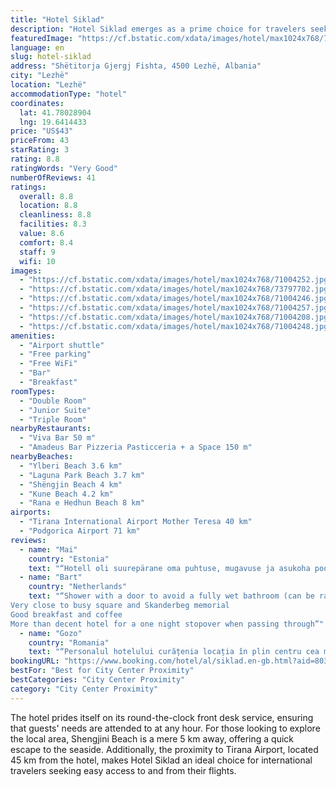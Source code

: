 ```yaml
---
title: "Hotel Siklad"
description: "Hotel Siklad emerges as a prime choice for travelers seeking comfort and convenience in the heart of Lezhe."
featuredImage: "https://cf.bstatic.com/xdata/images/hotel/max1024x768/71004252.jpg?k=73836af4e2ba181ab3a99fa87468167e41e05dfbce76d8422cb58e345acbc47b&o=&hp=1"
language: en
slug: hotel-siklad
address: "Shëtitorja Gjergj Fishta, 4500 Lezhë, Albania"
city: "Lezhë"
location: "Lezhë"
accommodationType: "hotel"
coordinates:
  lat: 41.78028904
  lng: 19.6414433
price: "US$43"
priceFrom: 43
starRating: 3
rating: 8.8
ratingWords: "Very Good"
numberOfReviews: 41
ratings:
  overall: 8.8
  location: 8.8
  cleanliness: 8.8
  facilities: 8.3
  value: 8.6
  comfort: 8.4
  staff: 9
  wifi: 10
images:
  - "https://cf.bstatic.com/xdata/images/hotel/max1024x768/71004252.jpg?k=73836af4e2ba181ab3a99fa87468167e41e05dfbce76d8422cb58e345acbc47b&o=&hp=1"
  - "https://cf.bstatic.com/xdata/images/hotel/max1024x768/73797702.jpg?k=13e7c800a3c1fc0479492fba6e8a18a1b59db8b1f0c9b2fb49cf0ee8105cd6ed&o=&hp=1"
  - "https://cf.bstatic.com/xdata/images/hotel/max1024x768/71004246.jpg?k=40a9bc0e21aeb40c343e60c254af9bd255fd6b46a60f1566da8afb3032094d1f&o=&hp=1"
  - "https://cf.bstatic.com/xdata/images/hotel/max1024x768/71004257.jpg?k=d14b2fb2732adb8b327bcbe99dd0b09204ea2a08e0ed01be555552682e0c00e6&o=&hp=1"
  - "https://cf.bstatic.com/xdata/images/hotel/max1024x768/71004208.jpg?k=2685f9aabc6d8bf4976bcef4580b45d7c8eb0cc2fc9013cfd584bf27547a5fb4&o=&hp=1"
  - "https://cf.bstatic.com/xdata/images/hotel/max1024x768/71004248.jpg?k=ea883f79f10a50c8c69642ed7c24e6ef6c9f0892e5b4590cc8cc065956ef202b&o=&hp=1"
amenities:
  - "Airport shuttle"
  - "Free parking"
  - "Free WiFi"
  - "Bar"
  - "Breakfast"
roomTypes:
  - "Double Room"
  - "Junior Suite"
  - "Triple Room"
nearbyRestaurants:
  - "Viva Bar 50 m"
  - "Amadeus Bar Pizzeria Pasticceria + a Space 150 m"
nearbyBeaches:
  - "Ylberi Beach 3.6 km"
  - "Laguna Park Beach 3.7 km"
  - "Shëngjin Beach 4 km"
  - "Kune Beach 4.2 km"
  - "Rana e Hedhun Beach 8 km"
airports:
  - "Tirana International Airport Mother Teresa 40 km"
  - "Podgorica Airport 71 km"
reviews:
  - name: "Mai"
    country: "Estonia"
    text: "“Hotell oli suurepärane oma puhtuse, mugavuse ja asukoha poolest.”"
  - name: "Bart"
    country: "Netherlands"
    text: "“Shower with a door to avoid a fully wet bathroom (can be rare in Albania)
Very close to busy square and Skanderbeg memorial
Good breakfast and coffee
More than decent hotel for a one night stopover when passing through”"
  - name: "Gozo"
    country: "Romania"
    text: "“Personalul hotelului curățenia locația în plin centru cea mai bună cafea .”"
bookingURL: "https://www.booking.com/hotel/al/siklad.en-gb.html?aid=8035640"
bestFor: "Best for City Center Proximity"
bestCategories: "City Center Proximity"
category: "City Center Proximity"
---
```


The hotel prides itself on its round-the-clock front desk service, ensuring that guests' needs are attended to at any hour. For those looking to explore the local area, Shengjini Beach is a mere 5 km away, offering a quick escape to the seaside. Additionally, the proximity to Tirana Airport, located 45 km from the hotel, makes Hotel Siklad an ideal choice for international travelers seeking easy access to and from their flights.
